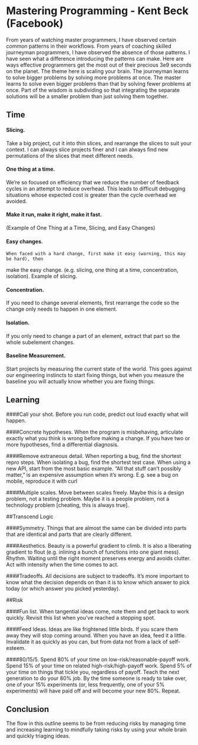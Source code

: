 # Mastering Programming - Kent Beck (Facebook)

From years of watching master programmers, I have observed certain common patterns in their
workflows. From years of coaching skilled journeyman programmers, I have observed the absence of
those patterns. I have seen what a difference introducing the patterns can make.
Here are ways effective programmers get the most out of their precious 3e9 seconds on the planet.
The theme here is scaling your brain. The journeyman learns to solve bigger problems by solving
more problems at once. The master learns to solve even bigger problems than that by solving fewer
problems at once. Part of the wisdom is subdividing so that integrating the separate solutions
will be a smaller problem than just solving them together.

## Time

#### Slicing. 
Take a big project, cut it into thin slices, and rearrange the slices to suit your
context. I can always slice projects finer and I can always find new permutations of the slices
that meet different needs.

#### One thing at a time. 
We’re so focused on efficiency that we reduce the number of feedback cycles
in an attempt to reduce overhead. This leads to difficult debugging situations whose expected cost
is greater than the cycle overhead we avoided.

#### Make it run, make it right, make it fast. 
(Example of One Thing at a Time, Slicing, and Easy Changes)

#### Easy changes. 
    When faced with a hard change, first make it easy (warning, this may be hard), then
make the easy change. (e.g. slicing, one thing at a time, concentration, isolation). Example of
slicing.

#### Concentration. 
If you need to change several elements, first rearrange the code so the change only
needs to happen in one element.

#### Isolation. 
If you only need to change a part of an element, extract that part so the whole
subelement changes.

#### Baseline Measurement. 
Start projects by measuring the current state of the world. This goes
against our engineering instincts to start fixing things, but when you measure the baseline you
will actually know whether you are fixing things.

## Learning

####Call your shot. 
Before you run code, predict out loud exactly what will happen.

####Concrete hypotheses. 
When the program is misbehaving, articulate exactly what you think is wrong
before making a change. If you have two or more hypotheses, find a differential diagnosis.

####Remove extraneous detail. 
When reporting a bug, find the shortest repro steps. When isolating a
bug, find the shortest test case. When using a new API, start from the most basic example. “All
that stuff can’t possibly matter,” is an expensive assumption when it’s wrong.
E.g. see a bug on mobile, reproduce it with curl

####Multiple scales. 
Move between scales freely. Maybe this is a design problem, not a testing
problem. Maybe it is a people problem, not a technology problem [cheating, this is always true].

##Transcend Logic

####Symmetry. 
Things that are almost the same can be divided into parts that are identical and parts
that are clearly different.

####Aesthetics. 
Beauty is a powerful gradient to climb. It is also a liberating gradient to flout
(e.g. inlining a bunch of functions into one giant mess).
Rhythm. Waiting until the right moment preserves energy and avoids clutter. Act with intensity
when the time comes to act.

####Tradeoffs. 
All decisions are subject to tradeoffs. It’s more important to know what the decision
depends on than it is to know which answer to pick today (or which answer you picked yesterday).

##Risk

####Fun list. 
When tangential ideas come, note them and get back to work quickly. Revisit this list
when you’ve reached a stopping spot.

####Feed Ideas. 
Ideas are like frightened little birds. If you scare them away they will stop coming
around. When you have an idea, feed it a little. Invalidate it as quickly as you can, but from
data not from a lack of self-esteem.

####80/15/5. 
Spend 80% of your time on low-risk/reasonable-payoff work. Spend 15% of your time on
related high-risk/high-payoff work. Spend 5% of your time on things that tickle you, regardless of
payoff. Teach the next generation to do your 80% job. By the time someone is ready to take over,
one of your 15% experiments (or, less frequently, one of your 5% experiments) will have paid
off and will become your new 80%. Repeat.

## Conclusion

The flow in this outline seems to be from reducing risks by managing time and increasing
learning to mindfully taking risks by using your whole brain and quickly triaging ideas.



